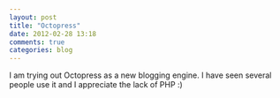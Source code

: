```yaml
---
layout: post
title: "Octopress"
date: 2012-02-28 13:18
comments: true
categories: blog
---
```


I am trying out Octopress as a new blogging engine.  I have seen several people use it and I appreciate the lack of PHP :)
